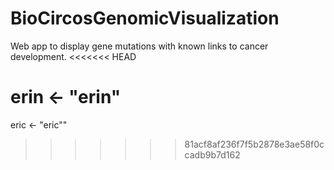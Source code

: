 # BioCircosGenomicVisualization
Web app to display gene mutations with known links to cancer development. 
<<<<<<< HEAD

erin <- "erin"
=======
eric <- "eric""
>>>>>>> 81acf8af236f7f5b2878e3ae58f0ccadb9b7d162
